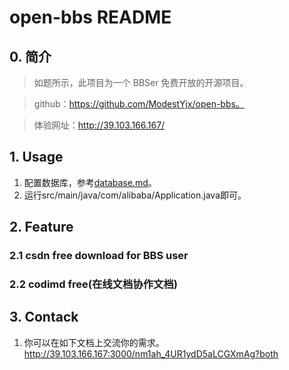 # open-bbs README
## 0. 简介
> 如题所示，此项目为一个 BBSer 免费开放的开源项目。

> github：https://github.com/ModestYjx/open-bbs。

> 体验网址：http://39.103.166.167/
## 1. Usage
1. 配置数据库，参考[database.md](./doc/database.md)。
2. 运行src/main/java/com/alibaba/Application.java即可。

## 2. Feature
### 2.1 csdn free download for BBS user
### 2.2 codimd free(在线文档协作文档)

## 3. Contack
1. 你可以在如下文档上交流你的需求。http://39.103.166.167:3000/nm1ah_4UR1ydD5aLCGXmAg?both
